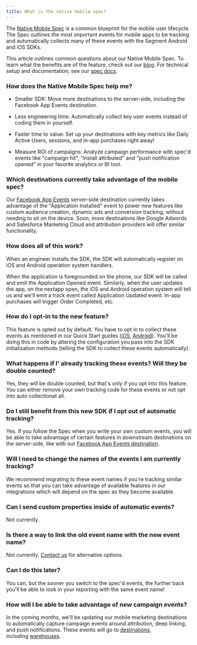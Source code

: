 ```yaml
---
title: What is the native mobile spec?
---
```


The [Native Mobile Spec](https://segment.com/docs/connections/spec/mobile) is a common blueprint for the mobile user lifecycle. The Spec outlines the most important events for mobile apps to be tracking and automatically collects many of these events with the Segment Android and iOS SDKs.

This article outlines common questions about our Native Mobile Spec. To learn what the benefits are of the feature, check out our [blog](https://segment.com/blog/native-mobile-spec). For technical setup and documentation, see our [spec docs](https://segment.com/docs/connections/spec/mobile).

### How does the Native Mobile Spec help me?

*   Smaller SDK: Move more destinations to the server-side, including the Facebook App Events destination.

*   Less engineering time: Automatically collect key user events instead of coding them in yourself.

*   Faster time to value: Set up your destinations with key metrics like Daily Active Users, sessions, and in-app purchases right away!

*   Measure ROI of campaigns: Analyze campaign performance with spec'd events like "campaign hit", "install attributed" and "push notification opened" in your favorite analytics or BI tool.


### Which destinations currently take advantage of the mobile spec?

Our [Facebook App Events](/docs/connections/destinations/catalog/facebook-app-events/) server-side destination currently takes advantage of the "Application Installed" event to power new features like custom audience creation, dynamic ads and conversion tracking, without needing to sit on the device. Soon, more destinations like Google Adwords and Salesforce Marketing Cloud and attribution providers will offer similar functionality.


### How does all of this work?

When an engineer installs the SDK, the SDK will automatically register on iOS and Android operation system handlers.

When the application is foregrounded on the phone, our SDK will be called and emit the Application Opened event. Similarly, when the user updates the app, on the nextapp open, the iOS and Android operation system will tell us and we'll emit a track event called Application Updated event. In-app purchases will trigger Order Completed, etc.

### How do I opt-in to the new feature?

This feature is opted out by default. You have to opt in to collect these events as mentioned in our Quick Start guides ([iOS](https://segment.com/docs/connections/sources/catalog/libraries/mobile/ios/quickstart/), [Android](https://segment.com/docs/libraries/android/quickstart/)). You'll be doing this in code by altering the configuration you pass into the SDK initialization methods (telling the SDK to collect these events automatically).

### What happens if I' already tracking these events? Will they be double counted?

Yes, they will be double counted, but that's only if you opt into this feature. You can either remove your own tracking code for these events or not opt into auto collectionat all.

### Do I still benefit from this new SDK if I opt out of automatic tracking?

Yes. If you follow the Spec when you write your own custom events, you will be able to take advantage of certain features in downstream destinations on the server-side, like with our [Facebook App Events destination](/docs/connections/destinations/catalog/facebook-app-events).

### Will I need to change the names of the events I am currently tracking?

We recommend migrating to these event names if you're tracking similar events so that you can take advantage of available features in our integrations which will depend on the spec as they become available.

### Can I send custom properties inside of automatic events?

Not currently.

### Is there a way to link the old event name with the new event name?

Not currently. [Contact us](https://segment.com/help/contact/) for alternative options.

### Can I do this later?

You can, but the sooner you switch to the spec'd events, the further back you'll be able to look in your reporting with the same event name!

### How will I be able to take advantage of new campaign events?

In the coming months, we'll be updating our mobile marketing destinations to automatically capture campaign events around attribution, deep linking, and push notifications. These events will go to [destinations](/docs/connections/destinations/), including [warehouses](https://segment.com/docs/warehouses/).

